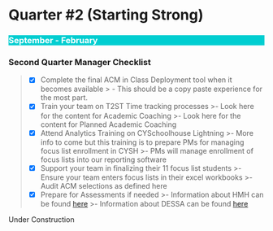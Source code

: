 # Quarter #2 (Starting Strong)

<body><h3 style="background-color:darkturquoise;"><c style=color:white;">September - February</h3></body>


### Second Quarter Manager Checklist

>- [x] Complete the final ACM in Class Deployment tool when it becomes available
    > -	This should be a copy paste experience for the most part.
>- [x] Train your team on T2ST Time tracking processes
    >-	Look here for the content for Academic Coaching
    >-	Look here for the content for Planned Academic Coaching
>- [x] Attend Analytics Training on CYSchoolhouse Lightning
    >-	More info to come but this training is to prepare PMs for managing focus list enrollment in CYSH
    >-	PMs will manage enrollment of focus lists into our reporting software 
>- [x] Support your team in finalizing their 11 focus list students
    >-	Ensure your team enters focus lists in their excel workbooks
    >-	Audit ACM selections as defined here
>- [x] Prepare for Assessments if needed
    >-	Information about HMH can be found [here](https://bit.ly/3AfjGpR)
    >-	Information about DESSA can be found [here](https://bit.ly/3AfjGpR)


Under Construction